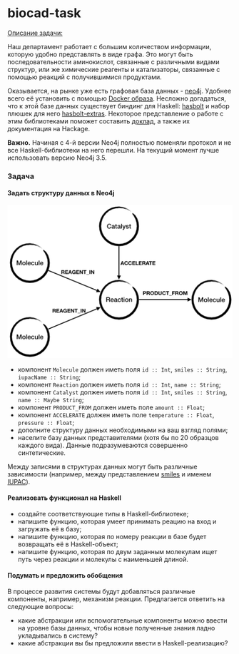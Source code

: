 # biocad-task

[Описание задачи:](https://github.com/biocad/career/blob/master/tests/haskell.md)

Наш департамент работает с большим количеством информации, которую удобно представлять в виде графа.
Это могут быть последовательности аминокислот, связанные с различными видами структур, или же химические реагенты и катализаторы, связанные с помощью реакций с получившимися продуктами.

Оказывается, на рынке уже есть графовая база данных - [neo4j](https://neo4j.com/).
Удобнее всего её установить с помощью [Docker образа](https://hub.docker.com/_/neo4j).
Несложно догадаться, что к этой базе данных существует биндинг для Haskell:
[hasbolt](http://hackage.haskell.org/package/hasbolt) и набор плюшек для него
[hasbolt-extras](http://hackage.haskell.org/package/hasbolt-extras). Некоторое представление о
работе с этим библиотеками поможет составить [доклад](https://www.youtube.com/watch?v=BPB5omKK4Tc),
а также их документация на Hackage.

**Важно.** Начиная с 4-й версии Neo4j полностью поменяли протокол и не все Haskell-библиотеки на него перешли. На текущий момент лучше использовать версию Neo4j 3.5.

### Задача

#### Задать структуру данных в Neo4j
![Структура данных](/img/haskell-test.png)
- компонент `Molecule` должен иметь поля `id :: Int`, `smiles :: String`, `iupacName :: String`;
- компонент `Reaction` должен иметь поля `id :: Int`, `name :: String`;
- компонент `Catalyst` должен иметь поля `id :: Int`, `smiles :: String`, `name :: Maybe String`;
- компонент `PRODUCT_FROM` должен иметь поле `amount :: Float`;
- компонент `ACCELERATE` должен иметь поле `temperature :: Float`, `pressure :: Float`;
- дополните структуру данных необходимыми на ваш взгляд полями;
- населите базу данных представителями (хотя бы по 20 образцов каждого вида). Данные подразумеваются совершенно синтетические.

Между записями в структурах данных могут быть различные зависимости (например, между представлением [smiles](https://en.wikipedia.org/wiki/Simplified_molecular-input_line-entry_system) и именем [IUPAC](https://en.wikipedia.org/wiki/International_Union_of_Pure_and_Applied_Chemistry)).

#### Реализовать функционал на Haskell
- создайте соответствующие типы в Haskell-библиотеке;
- напишите функцию, которая умеет принимать реацию на вход и загружать её в базу;
- напишите функцию, которая по номеру реакции в базе будет возвращать её в Haskell-объект;
- напишите функцию, которая по двум заданным молекулам ищет путь через реакции и молекулы с наименьшей длиной.

#### Подумать и предложить обобщения

В процессе развития системы будут добавляться различные компоненты, например, механизм реакции. Предлагается ответить на следующие вопросы:
- какие абстракции или вспомогательные компоненты можно ввести на уровне базы данных, чтобы новые полученные знания ладно укладывались в систему?
- какие абстракции вы бы предложили ввести в Haskell-реализацию?
